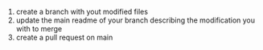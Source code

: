 1) create a branch with yout modified files
2) update the main readme of your branch describing the modification you with to merge
3) create a pull request on main

